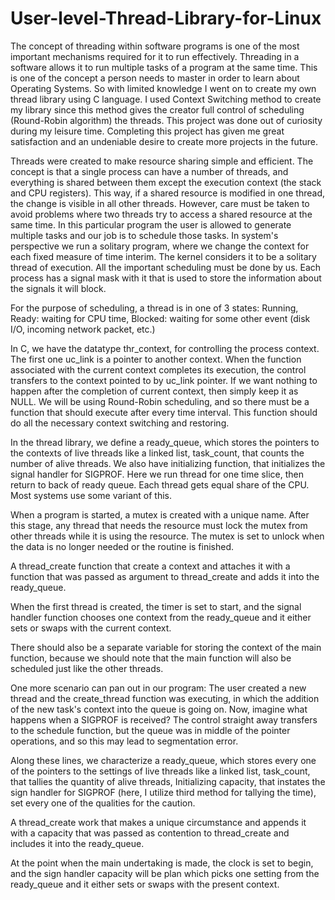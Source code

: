 # User-level-Thread-Library-for-Linux
The concept of threading within software programs is one of the most important mechanisms required for it to run effectively. Threading in a software allows it to run multiple tasks of a program at the same time. This is one of the concept a person needs to master in order to learn about Operating Systems. So with limited knowledge I went on to create my own thread library using C language. I used Context Switching method to create my library since this method gives the creator full control of scheduling (Round-Robin algorithm) the threads. This project was done out of curiosity during my leisure time. Completing this project has given me great satisfaction and an undeniable desire to create more projects in the future. 

Threads were created to make resource sharing simple and efficient. The concept is that a single process can have a number of threads, and everything is shared between them except the execution context (the stack and CPU registers). This way, if a shared resource is modified in one thread, the change is visible in all other threads. However, care must be taken to avoid problems where two threads try to access a shared resource at the same time. In this particular program the user is allowed to generate multiple tasks and our job is to schedule those tasks. In system's perspective we run a solitary program, where we change the context for each fixed measure of time interim. The kernel considers it to be a solitary thread of execution. All the important scheduling must be done by us. Each process has a signal mask with it that is used to store the information about the signals it will block.

For the purpose of scheduling, a thread is in one of 3 states: Running, Ready: waiting for CPU time, Blocked: waiting for some other event (disk I/O, incoming network packet, etc.)

In C, we have the datatype thr_context, for controlling the process context. The first one uc_link is a pointer to another context. When the function associated with the current context completes its execution, the control transfers to the context pointed to by uc_link pointer. If we want nothing to happen after the completion of current context, then simply keep it as NULL. We will be using Round-Robin scheduling, and so there must be a function that should execute after every time interval. This function should do all the necessary context switching and restoring. 

In the thread library, we define a ready_queue, which stores the pointers to the contexts of live threads like a linked list, task_count, that counts the number of alive threads. We also have initializing function, that initializes the signal handler for SIGPROF. Here we run thread for one time slice, then return to back of ready queue. Each thread gets equal share of the CPU. Most systems use some variant of this.

When a program is started, a mutex is created with a unique name. After this stage, any thread that needs the resource must lock the mutex from other threads while it is using the resource. The mutex is set to unlock when the data is no longer needed or the routine is finished.

A thread_create function that create a context and attaches it with a function that was passed as argument to thread_create and adds it into the ready_queue.

When the first thread is created, the timer is set to start, and the signal handler function chooses one context from the ready_queue and it either sets or swaps with the current context.

There should also be a separate variable for storing the context of the main function, because we should note that the main function will also be scheduled just like the other threads.

One more scenario can pan out in our program: The user created a new thread and the create_thread function was executing, in which the addition of the new task's context into the queue is going on. Now, imagine what happens when a SIGPROF is received? The control straight away transfers to the schedule function, but the queue was in middle of the pointer operations, and so this may lead to segmentation error.

Along these lines, we characterize a ready_queue, which stores every one of the pointers to the settings of live threads like a linked list, task_count, that tallies the quantity of alive threads, Initializing capacity, that instates the sign handler for SIGPROF (here, I utilize third method for tallying the time), set every one of the qualities for the caution. 

A thread_create work that makes a unique circumstance and appends it with a capacity that was passed as contention to thread_create and includes it into the ready_queue. 

At the point when the main undertaking is made, the clock is set to begin, and the sign handler capacity will be plan which picks one setting from the ready_queue and it either sets or swaps with the present context.



